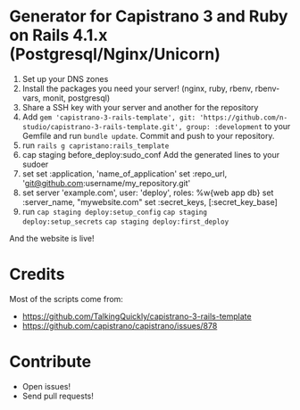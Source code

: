 # Generator for Capistrano 3 and Ruby on Rails 4.1.x (Postgresql/Nginx/Unicorn)

1. Set up your DNS zones
2. Install the packages you need your server! (nginx, ruby, rbenv, rbenv-vars, monit, postgresql)
3. Share a SSH key with your server and another for the repository
4. Add ``gem 'capistrano-3-rails-template', git: 'https://github.com/n-studio/capistrano-3-rails-template.git', group: :development`` to your Gemfile and run ``bundle update``. Commit and push to your repository.
5. run ``rails g capristano:rails_template``
6. cap staging before_deploy:sudo_conf
Add the generated lines to your sudoer
7. set 
set :application, 'name_of_application'
set :repo_url, 'git@github.com:username/my_repository.git'
8. set
server 'example.com', user: 'deploy', roles: %w{web app db}
set :server_name, "mywebsite.com"
set :secret_keys, [:secret_key_base]
9. run
    ``cap staging deploy:setup_config``
    ``cap staging deploy:setup_secrets``
    ``cap staging deploy:first_deploy``
  
And the website is live!

# Credits

Most of the scripts come from:

* https://github.com/TalkingQuickly/capistrano-3-rails-template
* https://github.com/capistrano/capistrano/issues/878

# Contribute

* Open issues!
* Send pull requests!